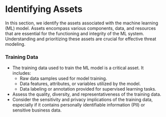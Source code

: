 # Identifying Assets
In this section, we identify the assets associated with the machine learning (ML) model. Assets encompass various components, data, and resources that are essential for the functioning and integrity of the ML system. Understanding and prioritizing these assets are crucial for effective threat modeling.

### Training Data

- The training data used to train the ML model is a critical asset. It includes:
  - Raw data samples used for model training.
  - Data features, attributes, or variables utilized by the model.
  - Data labeling or annotation provided for supervised learning tasks.
- Assess the quality, diversity, and representativeness of the training data.
- Consider the sensitivity and privacy implications of the training data, especially if it contains personally identifiable information (PII) or sensitive business data.

